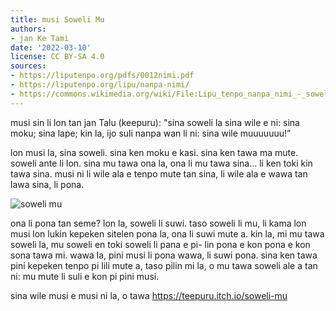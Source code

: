 ```yaml
---
title: musi Soweli Mu
authors:
- jan Ke Tami
date: '2022-03-10'
license: CC BY-SA 4.0
sources:
- https://liputenpo.org/pdfs/0012nimi.pdf
- https://liputenpo.org/lipu/nanpa-nimi/
- https://commons.wikimedia.org/wiki/File:Lipu_tenpo_nanpa_nimi_-_soweli_mu.png
---
```


musi sin li lon tan jan Talu (keepuru): "sina soweli la sina wile e ni: sina moku; sina lape; kin la, ijo suli nanpa wan li ni: sina wile muuuuuuu!”

lon musi la, sina soweli. sina ken moku e kasi. sina ken tawa ma mute. soweli ante li lon. sina mu tawa ona la, ona li mu tawa sina… li ken toki kin tawa sina. musi ni li wile ala e tenpo mute tan sina, li wile ala e wawa tan lawa sina, li pona.

![soweli mu](https://upload.wikimedia.org/wikipedia/commons/f/f3/Lipu_tenpo_nanpa_nimi_-_soweli_mu.png)

ona li pona tan seme? lon la, soweli li suwi. taso soweli li mu, li kama lon musi lon lukin kepeken sitelen pona la, ona li suwi mute a. kin la, mi mu tawa soweli la, mu soweli en toki soweli li pana e pi- lin pona e kon pona e kon sona tawa mi. wawa la, pini musi li pona wawa, li suwi pona. sina ken tawa pini kepeken tenpo pi lili mute a, taso pilin mi la, o mu tawa soweli ale a tan ni: mu mute li suli e kon pi pini musi.

sina wile musi e musi ni la, o tawa https://teepuru.itch.io/soweli-mu